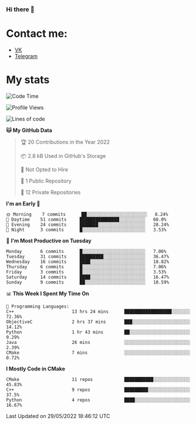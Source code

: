 ### Hi there 👋

# Contact me:

* [VK](https://vk.com/qqqqqqqqqqqqqqqgg)
* [Telegram](https://t.me/echooQQ)

# My stats

<!--START_SECTION:waka-->
![Code Time](http://img.shields.io/badge/Code%20Time-0%20secs-blue)

![Profile Views](http://img.shields.io/badge/Profile%20Views-124-blue)

![Lines of code](https://img.shields.io/badge/From%20Hello%20World%20I%27ve%20Written-40%20Thousand%20lines%20of%20code-blue)

**🐱 My GitHub Data** 

> 🏆 20 Contributions in the Year 2022
 > 
> 📦 2.8 kB Used in GitHub's Storage 
 > 
> 🚫 Not Opted to Hire
 > 
> 📜 1 Public Repository 
 > 
> 🔑 12 Private Repositories  
 > 
**I'm an Early 🐤** 

```text
🌞 Morning    7 commits      ██░░░░░░░░░░░░░░░░░░░░░░░   8.24% 
🌆 Daytime    51 commits     ███████████████░░░░░░░░░░   60.0% 
🌃 Evening    24 commits     ███████░░░░░░░░░░░░░░░░░░   28.24% 
🌙 Night      3 commits      █░░░░░░░░░░░░░░░░░░░░░░░░   3.53%

```
📅 **I'm Most Productive on Tuesday** 

```text
Monday       6 commits      █░░░░░░░░░░░░░░░░░░░░░░░░   7.06% 
Tuesday      31 commits     █████████░░░░░░░░░░░░░░░░   36.47% 
Wednesday    16 commits     ████░░░░░░░░░░░░░░░░░░░░░   18.82% 
Thursday     6 commits      █░░░░░░░░░░░░░░░░░░░░░░░░   7.06% 
Friday       3 commits      █░░░░░░░░░░░░░░░░░░░░░░░░   3.53% 
Saturday     14 commits     ████░░░░░░░░░░░░░░░░░░░░░   16.47% 
Sunday       9 commits      ██░░░░░░░░░░░░░░░░░░░░░░░   10.59%

```


📊 **This Week I Spent My Time On** 

```text
💬 Programming Languages: 
C++                      13 hrs 24 mins      ██████████████████░░░░░░░   72.36% 
ObjectiveC               2 hrs 37 mins       ███░░░░░░░░░░░░░░░░░░░░░░   14.12% 
Python                   1 hr 43 mins        ██░░░░░░░░░░░░░░░░░░░░░░░   9.29% 
Java                     26 mins             ░░░░░░░░░░░░░░░░░░░░░░░░░   2.39% 
CMake                    7 mins              ░░░░░░░░░░░░░░░░░░░░░░░░░   0.72%

```

**I Mostly Code in CMake** 

```text
CMake                    11 repos            ███████████░░░░░░░░░░░░░░   45.83% 
C++                      9 repos             █████████░░░░░░░░░░░░░░░░   37.5% 
Python                   4 repos             ████░░░░░░░░░░░░░░░░░░░░░   16.67%

```



 Last Updated on 29/05/2022 18:46:12 UTC
<!--END_SECTION:waka-->
